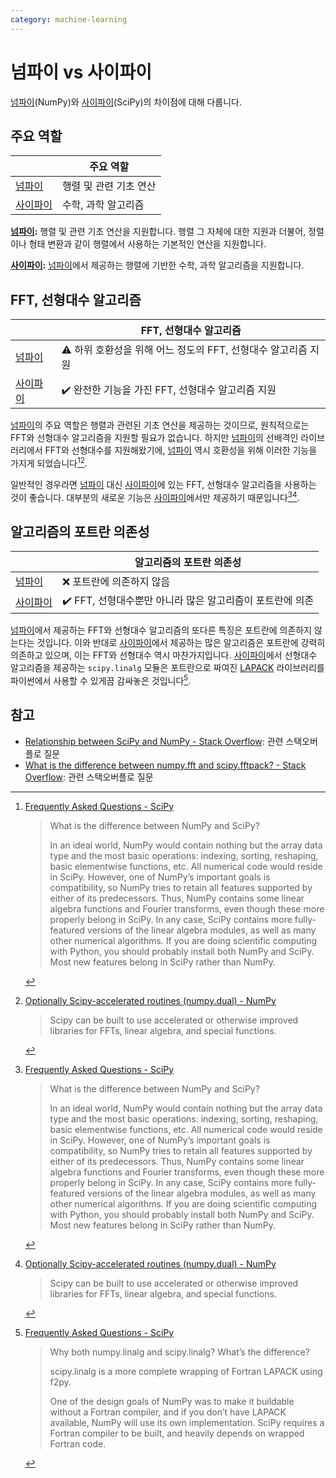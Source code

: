 ```yaml
---
category: machine-learning
---
```


# 넘파이 vs 사이파이

[넘파이]\(NumPy)와 [사이파이]\(SciPy)의 차이점에 대해 다룹니다.

[넘파이]: https://numpy.org/

[사이파이]: https://scipy.org/

## 주요 역할

|| 주요 역할 |
|---|---|
| [넘파이] | 행렬 및 관련 기초 연산 |
| [사이파이] | 수학, 과학 알고리즘 |

**[넘파이]:** 행렬 및 관련 기초 연산을 지원합니다. 행렬 그 자체에 대한 지원과 더불어, 정렬이나 형태 변환과 같이 행렬에서 사용하는 기본적인 연산을 지원합니다.

**[사이파이]:** [넘파이]에서 제공하는 행렬에 기반한 수학, 과학 알고리즘을 지원합니다.

## FFT, 선형대수 알고리즘

|| FFT, 선형대수 알고리즘 |
|---|---|
| [넘파이] | ⚠️ 하위 호환성을 위해 어느 정도의 FFT, 선형대수 알고리즘 지원 |
| [사이파이] | ✔️ 완전한 기능을 가진 FFT, 선형대수 알고리즘 지원 |

[넘파이]의 주요 역할은 행렬과 관련된 기초 연산을 제공하는 것이므로, 원칙적으로는 FFT와 선형대수 알고리즘을 지원할 필요가 없습니다. 하지만 [넘파이]의 선배격인 라이브러리에서 FFT와 선형대수를 지원해왔기에, [넘파이] 역시 호환성을 위해 이러한 기능을 가지게 되었습니다[^faq-scipy][^numpy-dual-numpy].

일반적인 경우라면 [넘파이] 대신 [사이파이]에 있는 FFT, 선형대수 알고리즘을 사용하는 것이 좋습니다. 대부분의 새로운 기능은 [사이파이]에서만 제공하기 때문입니다[^faq-scipy][^numpy-dual-numpy].

[^faq-scipy]: [Frequently Asked Questions - SciPy](https://www.scipy.org/scipylib/faq.html#what-is-the-difference-between-numpy-and-scipy)

    > What is the difference between NumPy and SciPy?
    >
    > In an ideal world, NumPy would contain nothing but the array data type and the most basic operations: indexing, sorting, reshaping, basic elementwise functions, etc. All numerical code would reside in SciPy. However, one of NumPy’s important goals is compatibility, so NumPy tries to retain all features supported by either of its predecessors. Thus, NumPy contains some linear algebra functions and Fourier transforms, even though these more properly belong in SciPy. In any case, SciPy contains more fully-featured versions of the linear algebra modules, as well as many other numerical algorithms. If you are doing scientific computing with Python, you should probably install both NumPy and SciPy. Most new features belong in SciPy rather than NumPy.

[^numpy-dual-numpy]: [Optionally Scipy-accelerated routines (numpy.dual) - NumPy](https://numpy.org/doc/stable/reference/routines.dual.html)

    > Scipy can be built to use accelerated or otherwise improved libraries for FFTs, linear algebra, and special functions.

## 알고리즘의 포트란 의존성

|| 알고리즘의 포트란 의존성 |
|---|---|
| [넘파이] | ❌ 포트란에 의존하지 않음 |
| [사이파이] | ✔️ FFT, 선형대수뿐만 아니라 많은 알고리즘이 포트란에 의존 |

[넘파이]에서 제공하는 FFT와 선형대수 알고리즘의 또다른 특징은 포트란에 의존하지 않는다는 것입니다. 이와 반대로 [사이파이]에서 제공하는 많은 알고리즘은 포트란에 강력히 의존하고 있으며, 이는 FFT와 선형대수 역시 마찬가지입니다. [사이파이]에서 선형대수 알고리즘을 제공하는 `scipy.linalg` 모듈은 포트란으로 짜여진 [LAPACK](http://www.netlib.org/lapack/) 라이브러리를 파이썬에서 사용할 수 있게끔 감싸놓은 것입니다[^wrapping-of-fortran-lapack-scipy].

[^wrapping-of-fortran-lapack-scipy]: [Frequently Asked Questions - SciPy](https://www.scipy.org/scipylib/faq.html#why-both-numpy-linalg-and-scipy-linalg-what-s-the-difference)

    > Why both numpy.linalg and scipy.linalg? What’s the difference?
    >
    > scipy.linalg is a more complete wrapping of Fortran LAPACK using f2py.
    >
    > One of the design goals of NumPy was to make it buildable without a Fortran compiler, and if you don’t have LAPACK available, NumPy will use its own implementation. SciPy requires a Fortran compiler to be built, and heavily depends on wrapped Fortran code.

## 참고

- [Relationship between SciPy and NumPy - Stack Overflow](https://stackoverflow.com/questions/6200910/relationship-between-scipy-and-numpy): 관련 스택오버플로 질문
- [What is the difference between numpy.fft and scipy.fftpack? - Stack Overflow](https://stackoverflow.com/questions/6363154/what-is-the-difference-between-numpy-fft-and-scipy-fftpack): 관련 스택오버플로 질문
